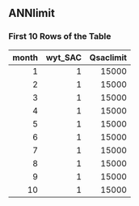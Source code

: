 ## ANNlimit
### First 10 Rows of the Table
|   month |   wyt_SAC |   Qsaclimit |
|--------:|----------:|------------:|
|       1 |         1 |       15000 |
|       2 |         1 |       15000 |
|       3 |         1 |       15000 |
|       4 |         1 |       15000 |
|       5 |         1 |       15000 |
|       6 |         1 |       15000 |
|       7 |         1 |       15000 |
|       8 |         1 |       15000 |
|       9 |         1 |       15000 |
|      10 |         1 |       15000 |